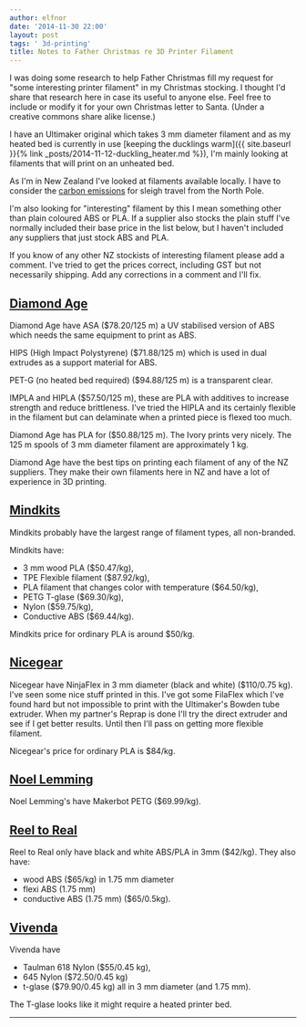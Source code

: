 ```yaml
---
author: elfnor
date: '2014-11-30 22:00'
layout: post
tags: ' 3d-printing'
title: Notes to Father Christmas re 3D Printer Filament
---
```


I was doing some research to help Father Christmas fill my request for \"some interesting printer filament\" in my Christmas stocking. I thought I\'d share that research here in case its useful to anyone else. Feel free to include or modify it for your own Christmas letter to Santa. (Under a creative commons share alike license.)

I have an Ultimaker original which takes 3 mm diameter filament and as my heated bed is currently in use [keeping the ducklings warm]({{ site.baseurl }}{% link _posts/2014-11-12-duckling_heater.md %}), I\'m mainly looking at filaments that will print on an unheated bed.

As I\'m in New Zealand I\'ve looked at filaments available locally. I have to consider the [carbon emissions](http://visual.ly/santas-carbon-footprint) for sleigh travel from the North Pole.

I\'m also looking for \"interesting\" filament by this I mean something other than plain coloured ABS or PLA. If a supplier also stocks the plain stuff I\'ve normally included their base price in the list below, but I haven\'t included any suppliers that just stock ABS and PLA.

If you know of any other NZ stockists of interesting filament please add a comment.
I\'ve tried to get the prices correct, including GST but not necessarily shipping. Add any corrections in a comment and I\'ll fix.

## [Diamond Age](http://diamondage.co.nz)

Diamond Age have ASA (\$78.20/125 m) a UV stabilised version of ABS which needs the same equipment to print as ABS.

HIPS (High Impact Polystyrene) (\$71.88/125 m) which is used in dual extrudes as a support material for ABS.

PET-G (no heated bed required) (\$94.88/125 m) is a transparent clear.

IMPLA and HIPLA (\$57.50/125 m), these are PLA with additives to increase strength and reduce brittleness. I\'ve tried the HIPLA and its certainly flexible in the filament but can delaminate when a printed piece is flexed too much.

Diamond Age has PLA for (\$50.88/125 m). The Ivory prints very nicely. The 125 m spools of 3 mm diameter filament are approximately 1 kg.

Diamond Age have the best tips on printing each filament of any of the NZ suppliers. They make their own filaments here in NZ and have a lot of experience in 3D printing.

## [Mindkits](http://www.mindkits.co.nz)

Mindkits probably have the largest range of filament types, all non-branded.

Mindkits have:

-   3 mm wood PLA (\$50.47/kg),
-   TPE Flexible filament (\$87.92/kg),
-   PLA filament that changes color with temperature (\$64.50/kg),
-   PETG T-glase (\$69.30/kg),
-   Nylon (\$59.75/kg),
-   Conductive ABS (\$69.44/kg).

Mindkits price for ordinary PLA is around \$50/kg.

## [Nicegear](http://nicegear.co.nz/3d-printing/)

Nicegear have NinjaFlex in 3 mm diameter (black and white) (\$110/0.75 kg). I\'ve seen some nice stuff printed in this. I\'ve got some FilaFlex which I\'ve found hard but not impossible to print with the Ultimaker\'s Bowden tube extruder. When my partner\'s Reprap is done I\'ll try the direct extruder and see if I get better results. Until then I\'ll pass on getting more flexible filament.

Nicegear\'s price for ordinary PLA is \$84/kg.

## [Noel Lemming](https://www.noelleeming.co.nz)

Noel Lemming\'s have Makerbot PETG (\$69.99/kg).

## [Reel to Real](http://www.reeltoreal.co.nz)

Reel to Real only have black and white ABS/PLA in 3mm (\$42/kg). They also have:

-   wood ABS (\$65/kg) in 1.75 mm diameter
-   flexi ABS (1.75 mm)
-   conductive ABS (1.75 mm) (\$65/0.5kg).

## [Vivenda](http://www.vivenda.co.nz/buildingMaterial/)

Vivenda have

-   Taulman 618 Nylon (\$55/0.45 kg),
-   645 Nylon (\$72.50/0.45 kg)
-   t-glase (\$79.90/0.45 kg) all in 3 mm diameter (and 1.75 mm).

The T-glase looks like it might require a heated printer bed.

------------------------------------------------------------------------
